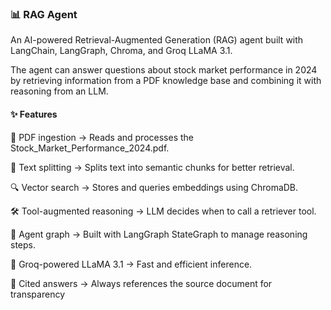 ### 📊 RAG Agent

An AI-powered Retrieval-Augmented Generation (RAG) agent built with LangChain, LangGraph, Chroma, and Groq LLaMA 3.1.

The agent can answer questions about stock market performance in 2024 by retrieving information from a PDF knowledge base and combining it with reasoning from an LLM.

#### ✨ Features

📄 PDF ingestion → Reads and processes the Stock_Market_Performance_2024.pdf.

🧩 Text splitting → Splits text into semantic chunks for better retrieval.

🔍 Vector search → Stores and queries embeddings using ChromaDB.

🛠 Tool-augmented reasoning → LLM decides when to call a retriever tool.

🧠 Agent graph → Built with LangGraph StateGraph to manage reasoning steps.

🚀 Groq-powered LLaMA 3.1 → Fast and efficient inference.

📌 Cited answers → Always references the source document for transparency
